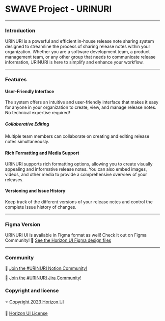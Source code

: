 # SWAVE Project - URINURI

---

### Introduction

URINURI is a powerful and efficient in-house release note sharing system designed to streamline the process of sharing release notes within your organization. Whether you are a software development team, a product management team, or any other group that needs to communicate release information, URINURI is here to simplify and enhance your workflow.

---

### Features

#### User-Friendly Interface
The system offers an intuitive and user-friendly interface that makes it easy for anyone in your organization to create, view, and manage release notes. No technical expertise required!

##### Collaborative Editing 
Multiple team members can collaborate on creating and editing release notes simultaneously.

#### Rich Formatting and Media Support
URINURI supports rich formatting options, allowing you to create visually appealing and informative release notes. You can also embed images, videos, and other media to provide a comprehensive overview of your releases.

#### Versioning and Issue History
Keep track of the different versions of your release notes and control the complete Issue history of changes.

---

### Figma Version

URINURI UI is available in Figma format as well! Check it out on Figma Community! 🎨
[See the Horizon UI Figma design files](https://www.figma.com/file/AAcpp9ZH1jfJUpk9T3a4DR/Release?type=design&node-id=0-1&mode=design&t=AZi894Oy5qbNmHMC-0)

---

### Community

💬 [Join the #URINURI Notion Community!](https://www.notion.so/dogfactory/6ecf52d6df0c40d2b54326502b0fa1cb?v=0135a9ffc7d74984be969a94061b91cd)

💬 [Join the #URINURI Jira Community!]((https://swavejira.atlassian.net/jira/core/projects/REL/board))

### Copyright and license

⭐️ [Copyright 2023 Horizon UI ](https://www.horizon-ui.com/?ref=readme-horizon-tailwind-react-ts)

📄 [Horizon UI License](https://www.simmmple.com/licenses?ref=readme-horizon-tailwind-react-ts)

